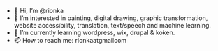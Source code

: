 - 👋 Hi, I’m @rionka
- 👀 I’m interested in painting, digital drawing, graphic transformation, website accessibility, translation, text/speech and machine learning.
- 🌱 I’m currently learning wordpress, wix, drupal & koken.
- 📫 How to reach me: rionkaatgmailcom

<!---
rionka/rionka is a ✨ special ✨ repository because its `README.md` (this file) appears on your GitHub profile.
You can click the Preview link to take a look at your changes.
--->
